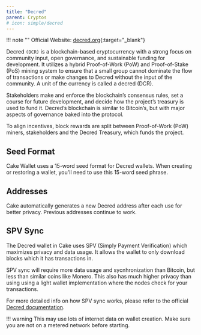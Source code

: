 ```yaml
---
title: "Decred"
parent: Cryptos
# icon: simple/decred
---
```


<!-- # :crypto-litecoin: Litecoin -->

!!! note ""
    Official Website: [decred.org](https://decred.org/){:target="_blank"}

Decred `(DCR)` is a blockchain-based cryptocurrency with a strong focus on community input, open governance, and sustainable funding for development. It utilizes a hybrid Proof-of-Work (PoW) and Proof-of-Stake (PoS) mining system to ensure that a small group cannot dominate the flow of transactions or make changes to Decred without the input of the community. A unit of the currency is called a decred (DCR).

Stakeholders make and enforce the blockchain’s consensus rules, set a course for future development, and decide how the project’s treasury is used to fund it. Decred’s blockchain is similar to Bitcoin’s, but with major aspects of governance baked into the protocol.

To align incentives, block rewards are split between Proof-of-Work (PoW) miners, stakeholders and the Decred Treasury, which funds the project.

## Seed Format

Cake Wallet uses a 15-word seed format for Decred wallets. When creating or restoring a wallet, you'll need to use this 15-word seed phrase.

## Addresses

Cake automatically generates a new Decred address after each use for better privacy. Previous addresses continue to work.

## SPV Sync

The Decred wallet in Cake uses SPV (Simply Payment Verification) which maximizes privacy and data usage. It allows the wallet to only download blocks which it has transactions in.

SPV sync will require more data usage and sycnhronization than Bitcoin, but less than similar coins like Monero. This also has much higher privacy than using using a light wallet implementation where the nodes check for your transactions.

For more detailed info on how SPV sync works, please refer to the official [Decred documentation](https://docs.decred.org/wallets/spv/).

!!! warning
    This may use lots of internet data on wallet creation. Make sure you are not on a metered network before starting.